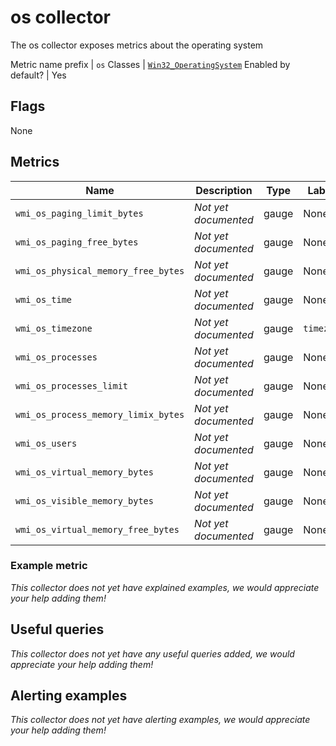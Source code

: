 # os collector

The os collector exposes metrics about the operating system

Metric name prefix | `os`
Classes             | [`Win32_OperatingSystem`](https://msdn.microsoft.com/en-us/library/aa394239)
Enabled by default? | Yes

## Flags

None

## Metrics

Name | Description | Type | Labels
-----|-------------|------|-------
`wmi_os_paging_limit_bytes` | _Not yet documented_ | gauge | None
`wmi_os_paging_free_bytes` | _Not yet documented_ | gauge | None
`wmi_os_physical_memory_free_bytes` | _Not yet documented_ | gauge | None
`wmi_os_time` | _Not yet documented_ | gauge | None
`wmi_os_timezone` | _Not yet documented_ | gauge | `timezone`
`wmi_os_processes` | _Not yet documented_ | gauge | None
`wmi_os_processes_limit` | _Not yet documented_ | gauge | None
`wmi_os_process_memory_limix_bytes` | _Not yet documented_ | gauge | None
`wmi_os_users` | _Not yet documented_ | gauge | None
`wmi_os_virtual_memory_bytes` | _Not yet documented_ | gauge | None
`wmi_os_visible_memory_bytes` | _Not yet documented_ | gauge | None
`wmi_os_virtual_memory_free_bytes` | _Not yet documented_ | gauge | None

### Example metric
_This collector does not yet have explained examples, we would appreciate your help adding them!_

## Useful queries
_This collector does not yet have any useful queries added, we would appreciate your help adding them!_

## Alerting examples
_This collector does not yet have alerting examples, we would appreciate your help adding them!_
